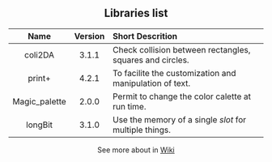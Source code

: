 <div align="center">
	<h2><b>Libraries list</b></h2>
</div>

| Name          | Version | Short Descrition |
| :-:           | :-:     | :-- |
| coli2DA       | 3.1.1   | Check collision between rectangles, squares and circles. |
| print+        | 4.2.1   | To facilite the customization and manipulation of text.  |
| Magic_palette | 2.0.0   | Permit to change the color calette at run time.          |
| longBit       | 3.1.0   | Use the memory of a single *slot* for multiple things.   |

<div align="center">
	<p>
		See more about in 
		<a href="https://github.com/duckafire/TinyLibrary/wiki">Wiki</a>
	</p>
</div>
